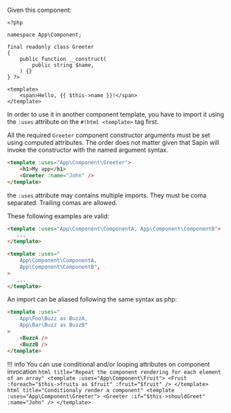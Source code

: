 Given this component:
```html+php
<?php

namespace App\Component;

final readonly class Greeter
{
    public function __construct(
        public string $name,
    ) {}
} ?>

<template>
    <span>Hello, {{ $this->name }}!</span>
</template>
```

In order to use it in another component template, you have to import it using the `:uses` attribute on the
`#!html <template>` tag first.

All the required `Greeter` component constructor arguments must be set using computed attributes. The order does
not matter given that Sapin will invoke the constructor with the named argument syntax.
```html
<template :uses="App\Component\Greeter">
    <h1>My app</h1>
    <Greeter :name="John" />
</template>
```

the `:uses` attribute may contains multiple imports. They must be coma separated. Trailing comas are allowed.

These following examples are valid:
```html
<template :uses="App\Component\ComponentA, App\Component\ComponentB">
   ...
</template>
```

```html
<template :uses="
    App\Component\ComponentA, 
    App\Component\ComponentB",
>
   ...
</template>
```

An import can be aliased following the same syntax as php:
```html
<template :uses="
    App\Foo\Buzz as BuzzA, 
    App\Bar\Buzz as BuzzB"
>
    <BuzzA />
    <BuzzB />
</template>
```

!!! info
    You can use conditional and/or looping attributes on component invocation
    ```html title="Repeat the component rendering for each element of an array"
    <template :uses="App\Component\Fruit">
        <Fruit
            :foreach="$this->fruits as $fruit"
            :fruit="$fruit"
        />
    </template>
    ```
    ```html title="Conditionaly render a component"
    <template :uses="App\Component\Greeter">
        <Greeter
            :if="$this->shouldGreet"
            :name="John"
        />
    </template>
    ```
